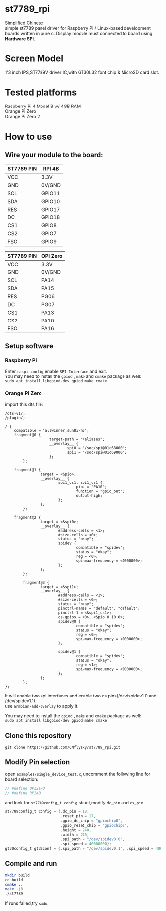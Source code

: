 # st7789_rpi
[Simplified Chinese](https://github.com/CNflysky/st7789_rpi/blob/main/README_zh.md)  
simple st7789 panel driver for Raspberry Pi / Linux-based development boards written in pure c.
Display module must connected to board using **Hardware SPI**.

# Screen Model 

1'3 inch IPS,ST7789V driver IC,with GT30L32 font chip & MicroSD card slot.  

# Tested platforms

Raspberry Pi 4 Model B w/ 4GB RAM  
Orange Pi Zero  
Orange Pi Zero 2  

# How to use
## Wire your module to the board:  
| ST7789 PIN | RPI 4B |
| - | - |  
| VCC | 3.3V |  
| GND | 0V/GND |  
| SCL | GPIO11 |  
| SDA | GPIO10 |  
| RES | GPIO17 |  
| DC | GPIO18 |  
| CS1 | GPIO8 |
| CS2 | GPIO7 |
| FSO | GPIO9 |

| ST7789 PIN | OPI Zero |
| - | - |  
| VCC | 3.3V |  
| GND | 0V/GND |  
| SCL | PA14 |  
| SDA | PA15 |  
| RES | PG06 |  
| DC | PG07 |  
| CS1 | PA13 |
| CS2 | PA10 |
| FSO | PA16 |

## Setup software
### Raspberry Pi
Enter `raspi-config`,enable `SPI Interface` and exit.  
You may need to install the `gpiod` , `make` and `cmake` package as well:  
`sudo apt install libgpiod-dev gpiod make cmake`  

### Orange Pi Zero

import this dts file:
```dts
/dts-v1/;
/plugin/;

/ {
    compatible = "allwinner,sun8i-h3";
    fragment@0 {
                    target-path = "/aliases";
                    __overlay__ {
                            spi0 = "/soc/spi@01c68000";
                            spi1 = "/soc/spi@01c69000";
                    };
        };

    fragment@1 {
                target = <&pio>;
                __overlay__ {
                        spi1_cs1: spi1_cs1 {
                                pins = "PA10";
                                function = "gpio_out";
                                output-high;
                        };
                };
        };

    fragment@2 {
                target = <&spi0>;
                __overlay__ {
                        #address-cells = <1>;
                        #size-cells = <0>;
                        status = "okay";
                        spidev {
                                compatible = "spidev";
                                status = "okay";
                                reg = <0>;
                                spi-max-frequency = <1000000>;
                        };
                };
        };

        fragment@3 {
                target = <&spi1>;
                __overlay__ {
                        #address-cells = <1>;
                        #size-cells = <0>;
                        status = "okay";
            			pinctrl-names = "default", "default";
                        pinctrl-1 = <&spi1_cs1>;
                        cs-gpios = <0>, <&pio 0 10 0>;
                        spidev@0 {
                                compatible = "spidev";
                                status = "okay";
                                reg = <0>;
                                spi-max-frequency = <1000000>;
                        };
						
           	 			spidev@1 {
                                compatible = "spidev";
                                status = "okay";
                                reg = <1>;
                                spi-max-frequency = <1000000>;
                        };
                };
        };
};
```
It will enable two spi interfaces and enable two cs pins(/dev/spidev1.0 and /dev/spidev1.1).  
use `armbian-add-overlay` to apply it.

You may need to install the `gpiod` , `make` and `cmake` package as well:  
`sudo apt install libgpiod-dev gpiod make cmake`  

## Clone this repository  
`git clone https://github.com/CNflysky/st7789_rpi.git`  

## Modify Pin selection
open `examples/single_device_test.c`, uncomment the following line for board selection:
```c
// #define OPIZERO
// #define RPI4B
```
and look for `st7789config_t config` struct,modify `dc_pin` and `cs_pin`.
```c
st7789config_t config = {.dc_pin = 18,
                         .reset_pin = 17,
                         .gpio_dc_chip = "gpiochip0",
                         .gpio_reset_chip = "gpiochip0",
                         .height = 240,
                         .width = 240,
                         .spi_path = "/dev/spidev0.0",
                         .spi_speed = 40000000};
gt30config_t gt30conf = {.spi_path = "/dev/spidev0.1", .spi_speed = 40000000};
```

## Compile and run 
```bash
mkdir build
cd build
cmake ..
make -j8
./st7789
```
If runs failed,try `sudo`.
